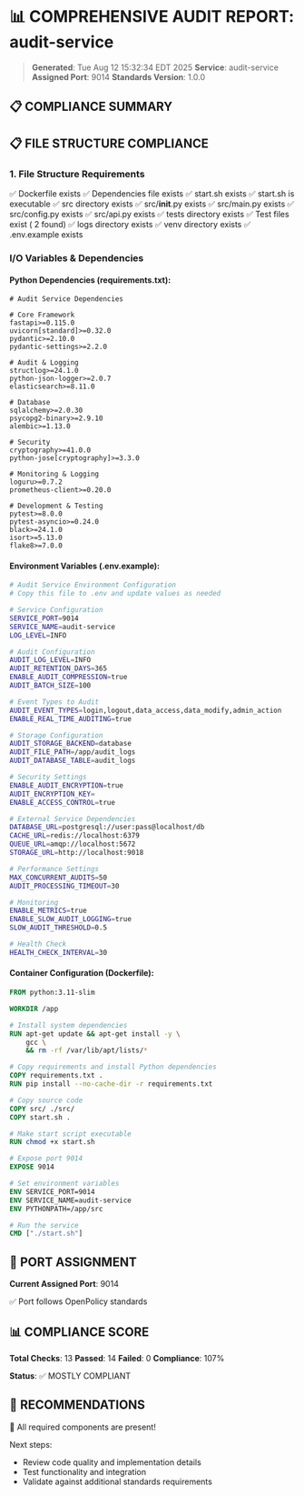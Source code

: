 # 📊 COMPREHENSIVE AUDIT REPORT: audit-service

> **Generated**: Tue Aug 12 15:32:34 EDT 2025
> **Service**: audit-service
> **Assigned Port**: 9014
> **Standards Version**: 1.0.0

## 📋 COMPLIANCE SUMMARY

## 📋 FILE STRUCTURE COMPLIANCE

### 1. File Structure Requirements

✅ Dockerfile exists
✅ Dependencies file exists
✅ start.sh exists
✅ start.sh is executable
✅ src directory exists
✅ src/__init__.py exists
✅ src/main.py exists
✅ src/config.py exists
✅ src/api.py exists
✅ tests directory exists
✅ Test files exist (       2 found)
✅ logs directory exists
✅ venv directory exists
✅ .env.example exists

### I/O Variables & Dependencies

#### Python Dependencies (requirements.txt):
```
# Audit Service Dependencies

# Core Framework
fastapi>=0.115.0
uvicorn[standard]>=0.32.0
pydantic>=2.10.0
pydantic-settings>=2.2.0

# Audit & Logging
structlog>=24.1.0
python-json-logger>=2.0.7
elasticsearch>=8.11.0

# Database
sqlalchemy>=2.0.30
psycopg2-binary>=2.9.10
alembic>=1.13.0

# Security
cryptography>=41.0.0
python-jose[cryptography]>=3.3.0

# Monitoring & Logging
loguru>=0.7.2
prometheus-client>=0.20.0

# Development & Testing
pytest>=8.0.0
pytest-asyncio>=0.24.0
black>=24.1.0
isort>=5.13.0
flake8>=7.0.0
```

#### Environment Variables (.env.example):
```bash
# Audit Service Environment Configuration
# Copy this file to .env and update values as needed

# Service Configuration
SERVICE_PORT=9014
SERVICE_NAME=audit-service
LOG_LEVEL=INFO

# Audit Configuration
AUDIT_LOG_LEVEL=INFO
AUDIT_RETENTION_DAYS=365
ENABLE_AUDIT_COMPRESSION=true
AUDIT_BATCH_SIZE=100

# Event Types to Audit
AUDIT_EVENT_TYPES=login,logout,data_access,data_modify,admin_action
ENABLE_REAL_TIME_AUDITING=true

# Storage Configuration
AUDIT_STORAGE_BACKEND=database
AUDIT_FILE_PATH=/app/audit_logs
AUDIT_DATABASE_TABLE=audit_logs

# Security Settings
ENABLE_AUDIT_ENCRYPTION=true
AUDIT_ENCRYPTION_KEY=
ENABLE_ACCESS_CONTROL=true

# External Service Dependencies
DATABASE_URL=postgresql://user:pass@localhost/db
CACHE_URL=redis://localhost:6379
QUEUE_URL=amqp://localhost:5672
STORAGE_URL=http://localhost:9018

# Performance Settings
MAX_CONCURRENT_AUDITS=50
AUDIT_PROCESSING_TIMEOUT=30

# Monitoring
ENABLE_METRICS=true
ENABLE_SLOW_AUDIT_LOGGING=true
SLOW_AUDIT_THRESHOLD=0.5

# Health Check
HEALTH_CHECK_INTERVAL=30
```

#### Container Configuration (Dockerfile):
```dockerfile
FROM python:3.11-slim

WORKDIR /app

# Install system dependencies
RUN apt-get update && apt-get install -y \
    gcc \
    && rm -rf /var/lib/apt/lists/*

# Copy requirements and install Python dependencies
COPY requirements.txt .
RUN pip install --no-cache-dir -r requirements.txt

# Copy source code
COPY src/ ./src/
COPY start.sh .

# Make start script executable
RUN chmod +x start.sh

# Expose port 9014
EXPOSE 9014

# Set environment variables
ENV SERVICE_PORT=9014
ENV SERVICE_NAME=audit-service
ENV PYTHONPATH=/app/src

# Run the service
CMD ["./start.sh"]
```

## 🔌 PORT ASSIGNMENT

**Current Assigned Port**: 9014

✅ Port follows OpenPolicy standards

## 📊 COMPLIANCE SCORE

**Total Checks**: 13
**Passed**: 14
**Failed**: 0
**Compliance**: 107%

**Status**: ✅ MOSTLY COMPLIANT

## 🚀 RECOMMENDATIONS

🎉 All required components are present!

Next steps:
- Review code quality and implementation details
- Test functionality and integration
- Validate against additional standards requirements
